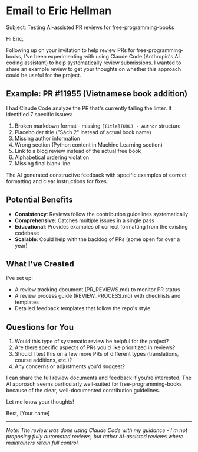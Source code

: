 # Email to Eric Hellman

Subject: Testing AI-assisted PR reviews for free-programming-books

Hi Eric,

Following up on your invitation to help review PRs for free-programming-books, I've been experimenting with using Claude Code (Anthropic's AI coding assistant) to help systematically review submissions. I wanted to share an example review to get your thoughts on whether this approach could be useful for the project.

## Example: PR #11955 (Vietnamese book addition)

I had Claude Code analyze the PR that's currently failing the linter. It identified 7 specific issues:

1. Broken markdown format - missing `[Title](URL) - Author` structure
2. Placeholder title ("Sách 2" instead of actual book name)
3. Missing author information
4. Wrong section (Python content in Machine Learning section)
5. Link to a blog review instead of the actual free book
6. Alphabetical ordering violation
7. Missing final blank line

The AI generated constructive feedback with specific examples of correct formatting and clear instructions for fixes.

## Potential Benefits

- **Consistency**: Reviews follow the contribution guidelines systematically
- **Comprehensive**: Catches multiple issues in a single pass
- **Educational**: Provides examples of correct formatting from the existing codebase
- **Scalable**: Could help with the backlog of PRs (some open for over a year)

## What I've Created

I've set up:
- A review tracking document (PR_REVIEWS.md) to monitor PR status
- A review process guide (REVIEW_PROCESS.md) with checklists and templates
- Detailed feedback templates that follow the repo's style

## Questions for You

1. Would this type of systematic review be helpful for the project?
2. Are there specific aspects of PRs you'd like prioritized in reviews?
3. Should I test this on a few more PRs of different types (translations, course additions, etc.)?
4. Any concerns or adjustments you'd suggest?

I can share the full review documents and feedback if you're interested. The AI approach seems particularly well-suited for free-programming-books because of the clear, well-documented contribution guidelines.

Let me know your thoughts!

Best,
[Your name]

---

*Note: The review was done using Claude Code with my guidance - I'm not proposing fully automated reviews, but rather AI-assisted reviews where maintainers retain full control.*